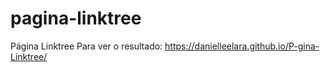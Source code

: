 # pagina-linktree
Página Linktree
Para ver o resultado: https://danielleelara.github.io/P-gina-Linktree/
